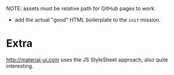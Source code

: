 NOTE: assets must be relative path for GitHub pages to work.

+ add the actual "good" HTML boilerplate to the `init` mission.

# Extra

http://material-ui.com uses the JS StyleSheet approach, also quite interesting.


